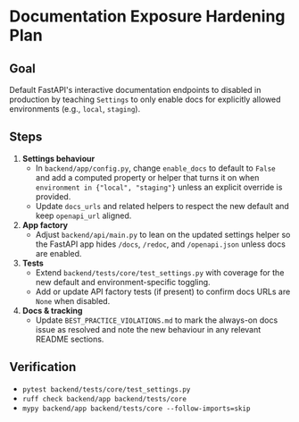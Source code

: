# Documentation Exposure Hardening Plan

## Goal
Default FastAPI's interactive documentation endpoints to disabled in production
by teaching `Settings` to only enable docs for explicitly allowed environments
(e.g., `local`, `staging`).

## Steps
1. **Settings behaviour**
   - In `backend/app/config.py`, change `enable_docs` to default to `False` and
     add a computed property or helper that turns it on when
     `environment in {"local", "staging"}` unless an explicit override is
     provided.
   - Update `docs_urls` and related helpers to respect the new default and keep
     `openapi_url` aligned.
2. **App factory**
   - Adjust `backend/api/main.py` to lean on the updated settings helper so the
     FastAPI app hides `/docs`, `/redoc`, and `/openapi.json` unless docs are
     enabled.
3. **Tests**
   - Extend `backend/tests/core/test_settings.py` with coverage for the new
     default and environment-specific toggling.
   - Add or update API factory tests (if present) to confirm docs URLs are
     `None` when disabled.
4. **Docs & tracking**
   - Update `BEST_PRACTICE_VIOLATIONS.md` to mark the always-on docs issue as
     resolved and note the new behaviour in any relevant README sections.

## Verification
- `pytest backend/tests/core/test_settings.py`
- `ruff check backend/app backend/tests/core`
- `mypy backend/app backend/tests/core --follow-imports=skip`
